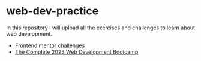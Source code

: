# web-dev-practice
In this repository I will upload all the exercises and challenges to learn about web development.

- [Frontend mentor challenges](https://www.frontendmentor.io/home)
- [The Complete 2023 Web Development Bootcamp](https://www.udemy.com/course/the-complete-web-development-bootcamp/)
